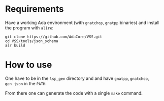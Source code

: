 # Requirements

Have a working Ada environment (with `gnatchop`, `gnatpp` binaries) and
install the program with `alire`:

```shell
git clone https://github.com/AdaCore/VSS.git
cd VSS/tools/json_schema
alr build
```

# How to use

One have to be in the `lsp_gen` directory and and have `gnatpp`, `gnatchop`, `gen_json` in the `PATH`.

From there one can generate the code with a single `make` command.

